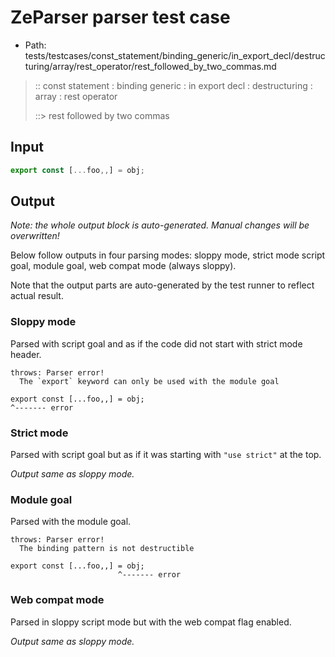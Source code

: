 # ZeParser parser test case

- Path: tests/testcases/const_statement/binding_generic/in_export_decl/destructuring/array/rest_operator/rest_followed_by_two_commas.md

> :: const statement : binding generic : in export decl : destructuring : array : rest operator
>
> ::> rest followed by two commas

## Input

`````js
export const [...foo,,] = obj;
`````

## Output

_Note: the whole output block is auto-generated. Manual changes will be overwritten!_

Below follow outputs in four parsing modes: sloppy mode, strict mode script goal, module goal, web compat mode (always sloppy).

Note that the output parts are auto-generated by the test runner to reflect actual result.

### Sloppy mode

Parsed with script goal and as if the code did not start with strict mode header.

`````
throws: Parser error!
  The `export` keyword can only be used with the module goal

export const [...foo,,] = obj;
^------- error
`````

### Strict mode

Parsed with script goal but as if it was starting with `"use strict"` at the top.

_Output same as sloppy mode._

### Module goal

Parsed with the module goal.

`````
throws: Parser error!
  The binding pattern is not destructible

export const [...foo,,] = obj;
                        ^------- error
`````


### Web compat mode

Parsed in sloppy script mode but with the web compat flag enabled.

_Output same as sloppy mode._
